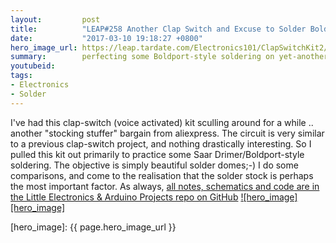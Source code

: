 ```yaml
---
layout:         post
title:          "LEAP#258 Another Clap Switch and Excuse to Solder Boldport-style"
date:           "2017-03-10 19:18:27 +0800"
hero_image_url: https://leap.tardate.com/Electronics101/ClapSwitchKit2/assets/solder_comparison2.jpg
summary:        perfecting some Boldport-style soldering on yet-another clap switch kit.
youtubeid:
tags:
- Electronics
- Solder
---
```


I've had this clap-switch (voice activated) kit sculling around for a while .. another "stocking stuffer" bargain from aliexpress.
The circuit is very similar to a previous clap-switch project, and nothing drastically interesting.
So I pulled this kit out primarily to practice some Saar Drimer/Boldport-style soldering.
The objective is simply beautiful solder domes;-) I do some comparisons, and come to the realisation that
the solder stock is perhaps the most important factor.
As always, [all notes, schematics and code are in the Little Electronics & Arduino Projects repo on GitHub][project]
[![hero_image][hero_image]][project]

[leap]: https://leap.tardate.com
[project]: https://github.com/tardate/LittleArduinoProjects/tree/master/Electronics101/ClapSwitchKit2
[hero_image]: {{ page.hero_image_url }}

